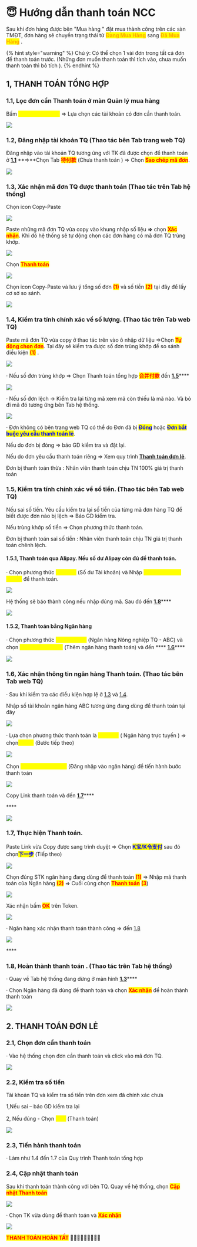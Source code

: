 # 😇 Hướng dẫn thanh toán NCC

Sau khi đơn hàng được bên "Mua hàng " đặt mua thành công trên các sàn TMĐT, đơn hàng sẽ chuyển trạng thái từ <mark style="color:orange;">**Đang Mua Hàng**</mark> sang <mark style="color:orange;">**Đã Mua Hàng**</mark> .

{% hint style="warning" %}
Chú ý: Có thể chọn 1 vài đơn trong tất cả đơn để thanh toán trước. (Những đơn muốn thanh toán thì tích vào, chưa muốn thanh toán thì bỏ tích ).
{% endhint %}

## **1, THANH TOÁN TỔNG HỢP**

### **1.1,  Lọc đơn cần Thanh toán ở màn Quản lý mua hàng**

Bấm <mark style="color:yellow;">**Chưa thanh toán**</mark>  => Lựa chọn các tài khoản có đơn cần thanh toán.

![](<../../.gitbook/assets/image (22).png>)

### **1.2,  Đăng nhập tài khoản TQ (Thao tác bên Tab trang web TQ)**

Đăng nhập vào tài khoản TQ tương ứng với TK đã được chọn để thanh  toán ở [**1.1**](m1.md#1.1-loc-don-can-thanh-toan-o-man-quan-ly-mua-hang) **=>**Chọn Tab <mark style="color:red;">**待付款**</mark> (Chưa thanh toán ) => Chọn <mark style="color:red;">**Sao chép mã đơn**</mark>.

![](<../../.gitbook/assets/image (21).png>)

### **1.3, Xác nhận mã đơn TQ được thanh toán (Thao tác trên Tab hệ thống)**

Chọn icon Copy-Paste&#x20;

![](<../../.gitbook/assets/image (26).png>)

Paste những mã đơn TQ vừa copy vào khung nhập số liệu **=>** chọn <mark style="color:red;">**Xác nhận**</mark>. Khi đó hệ thống sẽ tự động chọn các đơn hàng có mã đơn TQ trùng khớp.

![](<../../.gitbook/assets/image (3).png>)

Chọn <mark style="color:red;">**Thanh toán**</mark>

![](<../../.gitbook/assets/image (19).png>)

Chọn icon Copy-Paste và lưu ý tổng số đơn <mark style="color:red;">**(1)**</mark>  và số tiền <mark style="color:red;">**(2)**</mark> tại đây để lấy cơ sở so sánh.

![](<../../.gitbook/assets/image (25).png>)

### **1.4, Kiểm tra tính chính xác về số lượng. (Thao tác trên Tab web TQ)**

Paste mã đơn TQ vừa copy ở thao tác trên vào ô nhập dữ liệu =>Chọn <mark style="color:red;">**Tự động chọn đơn**</mark>. Tại đây sẽ kiểm tra được số đơn trùng khớp để so sánh điều kiện <mark style="color:red;">**(1)**</mark> .

![](<../../.gitbook/assets/image (10).png>)

·         Nếu số đơn trùng khớp => Chọn Thanh toán tổng hợp <mark style="color:red;">**合并付款**</mark>  đến [**1.5**](m1.md#1.5-kiem-tra-tinh-chinh-xac-ve-so-tien.-thao-tac-ben-tab-web-tq)****

![](<../../.gitbook/assets/image (15).png>)

·         Nếu số đơn lệch -> Kiểm tra lại từng mã xem mã còn thiếu là mã nào. Và bỏ đi mã đó tương ứng bên Tab hệ thống.&#x20;

![](<../../.gitbook/assets/image (4).png>)

·         Đơn không có bên trang web TQ có thể do Đơn đã bị <mark style="color:blue;">**Đóng**</mark> hoặc <mark style="color:blue;">**Đơn bắt buộc yêu cầu thanh toán lẻ**</mark>.

Nếu do đơn bị đóng => báo GD kiểm tra và đặt lại.

Nếu do đơn yêu cầu thanh  toán riêng => Xem quy trình [**Thanh toán đơn lẻ**](m1.md#2.-thanh-toan-don-le).

Đơn bị thanh toán thừa : Nhân viên  thanh toán chịu TN 100% giá trị thanh toán

### **1.5, Kiểm tra tính chính xác về số tiền. (Thao tác bên Tab web TQ)**

Nếu sai số tiền. Yêu cầu kiểm tra lại số tiền của từng mã đơn hàng TQ để biết được đơn nào bị lệch => Báo GD kiểm tra.

Nếu trùng khớp số tiền => Chọn phương thức thanh toán.

Đơn bị thanh toán sai số tiền : Nhân viên  thanh toán chịu TN giá trị thanh toán chênh lệch.

#### **1.5.1, Thanh toán qua Alipay. Nếu số dư Alipay còn đủ để thanh toán.**

·         Chọn phương thức <mark style="color:yellow;">**账户余额**</mark> (Số dư Tài khoản) và Nhập <mark style="color:yellow;">**Mã Thanh toán**</mark>  <mark style="color:yellow;">**nhanh**</mark> để thanh toán.&#x20;

![](<../../.gitbook/assets/image (27).png>)

Hệ thống sẽ báo thành công nếu nhập đúng mã. Sau đó đến [**1.8**](m1.md#8.-buoc-8-hoan-thanh-thanh-toan-.-thao-tac-tren-tab-he-thong)****

![](<../../.gitbook/assets/image (24).png>)

#### **1.5.2, Thanh toán bằng Ngân hàng**&#x20;

·         Chọn phương thức <mark style="color:yellow;">**中国农业银行**</mark> (Ngân hàng Nông nghiệp TQ - ABC) và chọn <mark style="color:yellow;">**添加快捷/网银付款**</mark> (Thêm ngân hàng thanh toán) và đến **** [**1.6**](m1.md#1.6-xac-nhan-thong-tin-ngan-hang-thanh-toan.-thao-tac-ben-tab-web-tq)****

![](<../../.gitbook/assets/image (1).png>)

### **1.6, Xác nhận thông tin ngân hàng Thanh toán. (Thao tác bên Tab web TQ)**

·         Sau khi kiểm tra các điều kiện hợp lệ ở [1.3](m1.md#1.3-xac-nhan-ma-don-tq-duoc-thanh-toan-thao-tac-tren-tab-he-thong) và [1.4](m1.md#1.4-kiem-tra-tinh-chinh-xac-ve-so-luong.-thao-tac-tren-tab-web-tq).

Nhập số tài khoản ngân hàng ABC tương ứng đang dùng để thanh toán tại đây

![](<../../.gitbook/assets/image (6).png>)

·         Lựa chọn phương thức thanh toán là <mark style="color:yellow;">**网上银行**</mark> ( Ngân hàng trực tuyến ) => chọn<mark style="color:yellow;">**下一步**</mark> (Bước tiếp theo)&#x20;

![](../../.gitbook/assets/image.png)

Chọn <mark style="color:yellow;">**登录到网上银行付款**</mark> (Đăng nhập vào ngân hàng) để tiến hành bước thanh toán&#x20;

![](<../../.gitbook/assets/image (7).png>)

Copy Link thanh toán và đến [**1.7**](m1.md#1.7-thuc-hien-thanh-toan.)****

&#x20;****&#x20;

![](<../../.gitbook/assets/image (12).png>)

### **1.7, Thực hiện Thanh toán.**

Paste Link vừa Copy được sang trình duyệt => Chọn <mark style="color:blue;">**K宝/K令支付**</mark> sau đó chọn<mark style="color:blue;">**下一步**</mark> (Tiếp theo)&#x20;

![](<../../.gitbook/assets/image (16).png>)

Chọn đúng STK ngân hàng đang dùng để thanh toán <mark style="color:red;">**(1)**</mark> => Nhập mã thanh toán của Ngân hàng <mark style="color:red;">**(2)**</mark> => Cuối cùng chọn <mark style="color:red;">**Thanh toán**</mark> <mark style="color:red;">**(3**</mark>)&#x20;

![](<../../.gitbook/assets/image (17).png>)

Xác nhận bấm <mark style="color:red;">**OK**</mark> trên Token.

![](<../../.gitbook/assets/image (14).png>)

·         Ngân hàng xác nhận thanh toán thành công => đến [1.8](m1.md#1.8-hoan-thanh-thanh-toan-.-thao-tac-tren-tab-he-thong)

![](<../../.gitbook/assets/image (20).png>)

&#x20;****&#x20;

### **1.8, Hoàn thành thanh toán . (Thao tác trên Tab hệ thống)**

·         Quay về Tab hệ thống đang dừng ở màn hình [**1.3**](m1.md#1.3-xac-nhan-ma-don-tq-duoc-thanh-toan-thao-tac-tren-tab-he-thong)****

·         Chọn Ngân hàng đã dùng để thanh toán và chọn <mark style="color:red;">**Xác nhận**</mark> để hoàn thành thanh toán

![](<../../.gitbook/assets/image (18).png>)

## **2. THANH TOÁN ĐƠN LẺ**

### **2.1, Chọn đơn cần thanh toán**

·         Vào hệ thống chọn đơn cần thanh toán và click vào mã đơn TQ.&#x20;

![](<../../.gitbook/assets/image (13).png>)

### **2.2, Kiểm tra số tiền**

Tài khoản TQ và kiểm tra số tiền trên đơn xem đã chính xác chưa

1,Nếu sai – báo GD kiểm tra lại

2, Nếu đúng -  Chọn <mark style="color:yellow;">**付款**</mark> (Thanh toán)&#x20;

![](<../../.gitbook/assets/image (5).png>)

### **2.3, Tiến hành thanh toán**

·         Làm như 1.4 đến 1.7 của Quy trình Thanh toán tổng hợp

### **2.4, Cập nhật thanh toán**

Sau khi thanh toán thành công với bên TQ. Quay về hệ thống, chọn <mark style="color:red;">**Cập nhật Thanh toán**</mark>&#x20;

![](<../../.gitbook/assets/image (2).png>)



·         Chọn TK vừa dùng để  thanh toán và <mark style="color:red;">**Xác nhận**</mark>

![](<../../.gitbook/assets/image (23).png>)

&#x20;                                                <mark style="color:red;">**THANH TOÁN HOÀN TẤT**</mark> :tada::tada::tada::tada::tada::tada::tada::tada::tada:

